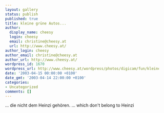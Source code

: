 ```yaml
---
layout: gallery
status: publish
published: true
title: kleine grüne Autos...
author:
  display_name: cheesy
  login: cheesy
  email: christine@cheesy.at
  url: http://www.cheesy.at/
author_login: cheesy
author_email: christine@cheesy.at
author_url: http://www.cheesy.at/
wordpress_id: 1670
wordpress_url: http://www.cheesy.at/wordpress/photos/digicam/fun/kleine-gruene-autos/
date: '2003-04-15 00:00:00 +0100'
date_gmt: '2003-04-14 22:00:00 +0100'
categories:
- Uncategorized
comments: []
---
```

<!--:de-->... die nicht dem Heinzi gehören.
<!--:--><!--:en-->... which don't belong to Heinzi
<!--:-->
